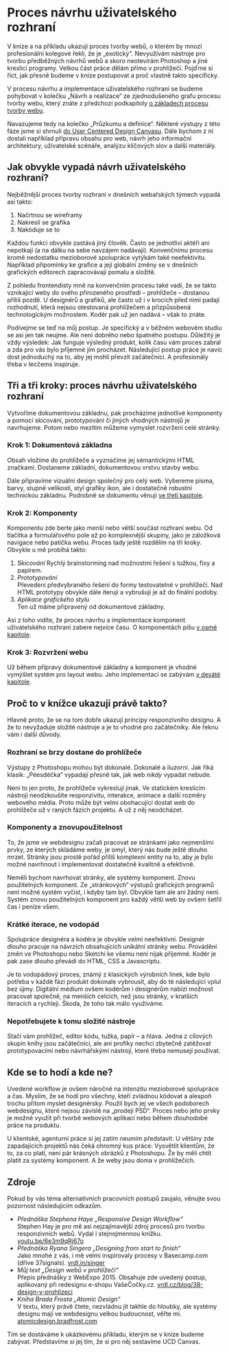 # Proces návrhu uživatelského rozhraní

V knize a na příkladu ukazuji proces tvorby webů, o kterém by mnozí profesionální kolegové řekli, že je „exotický“. Nevyužívám nástroje pro tvorbu předběžných návrhů webů a skoro neotevírám Photoshop a jiné kreslicí programy. Velkou část práce dělám přímo v prohlížeči. Pojďme si říct, jak přesně budeme v knize postupovat a proč vlastně takto specificky.

V procesu návrhu a implementace uživatelského rozhraní se budeme pohybovat v kolečku „Návrh a realizace“ ze zjednodušeného grafu procesu tvorby webu, který znáte z předchozí podkapitoly [o základech procesu tvorby webu](zaklady-procesu.md).  

Navazujeme tedy na kolečko „Průzkumu a definice“. Některé výstupy z této fáze jsme si shrnuli [do User Centered Design Canvasu](design-canvas.md). Dále bychom z ní dostali například přípravu obsahu pro  web, návrh jeho informační architektury, uživatelské scénáře, analýzu klíčových slov a další materiály. 


## Jak obvykle vypadá návrh uživatelského rozhraní?

Nejběžnější proces tvorby rozhraní v dnešních webařských týmech vypadá asi takto:

1. Načrtnou se wireframy
2. Nakreslí se grafika
3. Nakóduje se to

Každou funkci obvykle zastává jiný člověk. Často se jednotliví aktéři ani nepotkají (a na dálku na sebe navzájem nadávají). Konvenčnímu procesu kromě nedostatku mezioborové spolupráce vytýkám také neefektivitu. Například připomínky ke grafice a její globální změny se v dnešních grafických editorech zapracovávají pomalu a složitě.

Z pohledu frontendisty mně na konvenčním procesu také vadí, že se takto vznikající weby do svého přirozeného prostředí – prohlížeče – dostanou příliš pozdě. U designérů a grafiků, ale často už i v krocích před nimi padají rozhodnutí, která nejsou otestovaná prohlížečem a přizpůsobená technologickým možnostem. Kodér pak už jen nadává – však to znáte.

Podívejme se teď na můj postup. Je specifický a v běžném webovém studiu se asi jen tak neujme. Ale není dobrého nebo špatného postupu. Důležitý je vždy výsledek: Jak funguje výsledný produkt, kolik času vám proces zabral a zda pro vás bylo příjemné jím procházet. Následující postup práce je navíc dost jednoduchý na to, aby jej mohli převzít začátečníci. A profesionály třeba v lecčems inspiruje.


## Tři a tři kroky: proces návrhu uživatelského rozhraní

Vytvoříme dokumentovou základnu, pak procházíme jednotlivé komponenty a pomocí skicování, prototypování či jiných vhodných nástrojů je navrhujeme. Potom nebo mezitím můžeme vymyslet rozvržení celé stránky.


### Krok 1: Dokumentová základna

Obsah vložíme do prohlížeče a vyznačíme jej sémantickými HTML značkami. Dostaneme základní, dokumentovou vrstvu stavby webu.

Dále připravíme vizuální design společný pro celý web. Vybereme písma, barvy, stupně velikosti, styl grafiky ikon, ale i dostatečně robustní technickou základnu. Podrobně se dokumentu věnuji [ve třetí kapitole](kap-dokumet.md).


### Krok 2: Komponenty

Komponentu zde berte jako menší nebo větší součást rozhraní webu. Od tlačítka a formulářového pole až po komplexnější skupiny, jako je záložková navigace nebo patička webu. Proces tady ještě rozdělím na tři kroky. Obvykle u mě probíhá takto:

1. *Skicování* 
Rychlý brainstorming nad možnostmi řešení s tužkou, fixy a papírem.
2. *Prototypování*  
Převedení předvybraného řešení do formy testovatelné v prohlížeči. Nad HTML prototypy obvykle dále iteruji a vybrušuji je až do finální podoby.
3. *Aplikace grafického stylu*  
Ten už máme připravený od dokumentové základny. 

Asi z toho vidíte, že proces návrhu a implementace komponent uživatelského rozhraní zabere nejvíce času. O komponentách píšu [v osmé kapitole](kap-ui-proces.md).


### Krok 3: Rozvržení webu

Už během přípravy dokumentové základny a komponent je vhodné vymýšlet systém pro layout webu. Jeho implementací se zabývám [v deváté kapitole](kap-layout.md).


## Proč to v knížce ukazuji právě takto?

Hlavně proto, že se na tom dobře ukazují principy responzivního designu. A že to nevyžaduje složité nástroje a je to vhodné pro začátečníky. Ale řeknu vám i další důvody.

### Rozhraní se brzy dostane do prohlížeče

Výstupy z Photoshopu mohou být dokonalé. Dokonalé a iluzorní. Jak říká klasik: „Péesdéčka“ vypadají přesně tak, jak web *nikdy* vypadat nebude. 

Není to jen proto, že prohlížeče vykreslují jinak. Ve statickém kreslicím nástroji neodzkoušíte responzivitu, interakce, animace a další rozměry webového média. Proto může být velmi obohacující dostat web do prohlížeče už v raných fázích projektu. A už z něj neodcházet.

### Komponenty a znovupoužitelnost

To, že jsme ve webdesignu začali pracovat se stránkami jako nejmenšími prvky, ze kterých skládáme weby, je omyl, který nás bude ještě dlouho mrzet. Stránky jsou prostě pořád příliš komplexní entity na to, aby je bylo možné navrhnout i implementovat dostatečně kvalitně a efektivně.

Neměli bychom navrhovat stránky, ale systémy komponent. Znovu použitelných komponent. Ze „stránkových“ výstupů grafických programů není možné systém vyčíst, i kdyby tam byl. Obvykle tam ale ani žádný není. Systém znovu použitelných komponent pro každý větší web by ovšem šetřil čas i peníze všem.


### Krátké iterace, ne vodopád

Spolupráce designéra a kodéra je obvykle velmi neefektivní. Designér dlouho pracuje na návrzích obsahujících unikátní stránky webu. Provádění změn ve Photoshopu nebo Sketchi ke všemu není nijak příjemné. Kodér je pak zase dlouho převádí do HTML, CSS a Javascriptu.

Je to vodopádový proces, známý z klasických výrobních linek, kde bylo potřeba v každé fázi produkt dokonale vybrousit, aby do té následující vplul bez újmy. Digitální médium ovšem kodérům i designérům nabízí možnost pracovat společně, na menších celcích, než jsou stránky, v kratších iteracích a rychleji. Škoda, že toho tak málo využíváme.

### Nepotřebujete k tomu složité nástroje

Stačí vám prohlížeč, editor kódu, tužka, papír – a hlava. Jedna z cílových skupin knihy jsou začátečníci, ale ani profíky nechci zbytečně zatěžovat  prototypovacími nebo návrhářskými nástroji, které třeba nemusejí používat.


## Kde se to hodí a kde ne?

Uvedené workflow je ovšem náročné na intenzitu mezioborové spolupráce a čas. Myslím, že se hodí pro všechny, kteří zvládnou kódovat a alespoň trochu přitom myslet designérsky. Použil bych jej ve všech podoborech webdesignu, které nejsou závislé na „prodeji PSD“. Proces nebo jeho prvky je možné využít při tvorbě webových aplikací nebo během dlouhodobé práce na produktu. 

U klientské, agenturní práce si jej zatím neumím představit. U většiny zde zapadajících projektů nás čeká ohromný kus práce: Vysvětlit klientům, že to, za co platí, není pár krásných obrázků z Photoshopu. Že by měli chtít platit za systémy komponent. A že weby jsou doma v prohlížečích.


## Zdroje

Pokud by vás téma alternativních pracovních postupů zaujalo, věnujte svou pozornost následujícím odkazům.

- *Přednáška Stephena Haye „Responsive Design Workflow“*   
  Stephen Hay je pro mě asi nejzajímavější zdroj procesů pro tvorbu responzivních webů. Vydal i stejnojmennou knížku. [youtu.be/6e3m9qRj67o](https://youtu.be/6e3m9qRj67o)
- *Přednáška Ryana Singera „Designing from start to finish“*  
  Jako mnohé z vás, i mě velmi inspirovaly procesy v Basecamp.com (dříve 37signals). [vrdl.in/singer](https://www.webexpo.net/prague2017/talk/designing-from-start-to-finish/)
- *Můj text „Design webů v prohlížeči“*  
  Přepis přednášky z WebExpo 2015. Obsahuje zde uvedený postup, aplikovaný při redesignu e-shopu VašeČočky.cz. [vrdl.cz/blog/38-design-v-prohlizeci](http://www.vzhurudolu.cz/blog/38-design-v-prohlizeci)
- *Kniha Brada Frosta „Atomic Design“*  
  V textu, který právě čtete, nezvládnu jít takhle do hloubky, ale systémy designu mají ve webdesignu velkou budoucnost, věřte mi. [atomicdesign.bradfrost.com](http://atomicdesign.bradfrost.com/)


Tím se dostáváme k ukázkovému příkladu, kterým se v knize budeme zabývat. Představíme si jej tím, že si pro něj sestavíme UCD Canvas.
